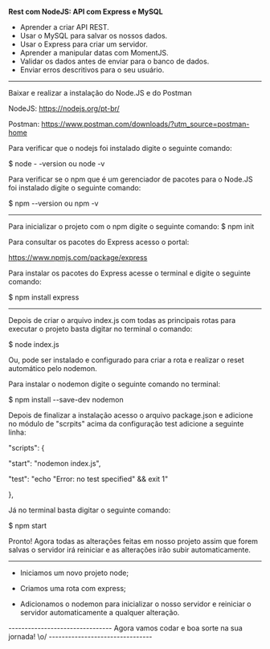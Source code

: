 **Rest com NodeJS: API com Express e MySQL**

- Aprender a criar API REST.
- Usar o MySQL para salvar os nossos dados.
- Usar o Express para criar um servidor.
- Aprender a manipular datas com MomentJS.
- Validar os dados antes de enviar para o banco de dados.
- Enviar erros descritivos para o seu usuário.

-----------------------------------------------------------------------------------------------------------------------------------------------------------

Baixar e realizar a instalação do Node.JS e do Postman

NodeJS: https://nodejs.org/pt-br/

Postman: https://www.postman.com/downloads/?utm_source=postman-home

Para verificar que o nodejs foi instalado digite o seguinte comando:

$ node - -version ou node -v

Para verificar se o npm que é um gerenciador de pacotes para o Node.JS foi instalado digite o seguinte comando:

$ npm --version ou npm -v

-------------------------------------------------------------------------------------------------------------------------------------------

Para inicializar o projeto com o npm digite o seguinte comando:
$ npm init

Para consultar os pacotes do Express acesso o portal:

https://www.npmjs.com/package/express

Para instalar os pacotes do Express acesse o terminal e digite o seguinte comando:

$ npm install express

-------------------------------------------------------------------------------------------------------------------------------------------

Depois de criar o arquivo index.js com todas as principais rotas para executar o projeto basta digitar no terminal o comando: 

$ node index.js

Ou, pode ser instalado e configurado para criar a rota e realizar o reset automático pelo nodemon.

Para instalar o nodemon digite o seguinte comando no terminal:

$ npm install --save-dev nodemon

Depois de finalizar a instalação acesso o arquivo package.json e adicione no módulo de "scrpits"  acima da configuração test adicione a seguinte linha:

"scripts": {

  "start": "nodemon index.js",

  "test": "echo \"Error: no test specified\" && exit 1"

 },

Já no terminal basta digitar o seguinte comando: 

$ npm start

Pronto! Agora todas as alterações feitas em nosso projeto assim que forem salvas o servidor irá reiniciar e as alterações irão subir automaticamente.

-----------------------------------------------------------------------------------------------------------

- Iniciamos um novo projeto node;

- Criamos uma rota com express;

- Adicionamos o nodemon para inicializar o nosso servidor e reiniciar o servidor automaticamente a qualquer alteração.

  

-------------------------------- Agora vamos codar e boa sorte na sua jornada! \o/ --------------------------------

